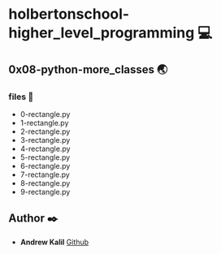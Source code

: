 # holbertonschool-higher_level_programming :computer:

## 0x08-python-more_classes :earth_asia:
### files :page_facing_up:
 * 0-rectangle.py
 * 1-rectangle.py
 * 2-rectangle.py
 * 3-rectangle.py
 * 4-rectangle.py
 * 5-rectangle.py
 * 6-rectangle.py
 * 7-rectangle.py
 * 8-rectangle.py
 * 9-rectangle.py


## Author :black_nib:
* **Andrew Kalil** [Github](https://github.com/AndrewKalil)
